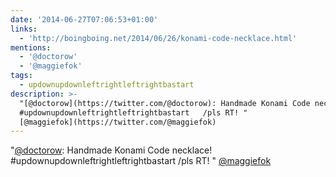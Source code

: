 ```yaml
---
date: '2014-06-27T07:06:53+01:00'
links:
  - 'http://boingboing.net/2014/06/26/konami-code-necklace.html'
mentions:
  - '@doctorow'
  - '@maggiefok'
tags:
  - updownupdownleftrightleftrightbastart
description: >-
  "[@doctorow](https://twitter.com/@doctorow): Handmade Konami Code necklace!
  #updownupdownleftrightleftrightbastart   /pls RT! "
  [@maggiefok](https://twitter.com/@maggiefok)
---
```

"[@doctorow](https://twitter.com/@doctorow): Handmade Konami Code necklace! #updownupdownleftrightleftrightbastart   /pls RT! " [@maggiefok](https://twitter.com/@maggiefok)
